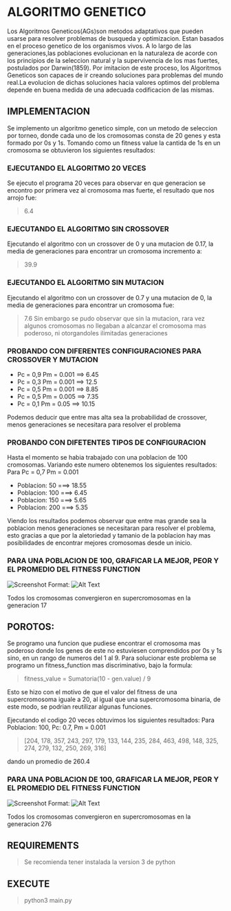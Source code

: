 
# ALGORITMO GENETICO 

Los Algoritmos Geneticos(AGs)son metodos adaptativos que pueden usarse para resolver problemas de busqueda y optimizacion. Estan basados en el proceso genetico de los organismos vivos. A lo largo de las generaciones,las poblaciones evolucionan en la naturaleza de acorde con los principios de la seleccion natural y la supervivencia de los mas fuertes, postulados por Darwin(1859). Por imitacion de este proceso, los Algoritmos Geneticos son capaces de ir creando soluciones para problemas del mundo real.La evolucion de dichas soluciones hacia valores optimos del problema depende en buena medida de una adecuada codificacion de las mismas.

## IMPLEMENTACION 

Se implemento un algoritmo genetico simple, con un metodo de seleccion por torneo, donde cada uno de los cromosomas consta de 20 genes y esta formado por 0s y 1s. Tomando como un fitness value la cantida de 1s en un cromosoma se obtuvieron los siguientes resultados:

### EJECUTANDO EL ALGORITMO 20 VECES

Se ejecuto el programa 20 veces para observar en que generacion se encontro por primera vez al cromosoma mas fuerte, el resultado que nos arrojo fue: 
> 6.4

### EJECUTANDO EL ALGORITMO SIN CROSSOVER 
Ejecutando el algoritmo con un crossover de 0 y una mutacion de 0.17, la media de generaciones para encontrar un cromosoma incremento a: 
> 39.9

### EJECUTANDO EL ALGORITMO SIN MUTACION
Ejecutando el algoritmo con un crossover de 0.7 y una mutacion de 0, la media de generaciones para encontrar un cromosoma fue: 
> 7.6
Sin embargo se pudo observar que sin la mutacion, rara vez algunos cromosomas no llegaban a alcanzar el cromosoma mas poderoso, ni otorgandoles ilimitadas generaciones

### PROBANDO CON DIFERENTES CONFIGURACIONES PARA CROSSOVER Y MUTACION 
* Pc = 0,9  Pm = 0.001  ==> 6.45
* Pc = 0,3  Pm = 0.001  ==> 12.5
* Pc = 0,5  Pm = 0.001  ==> 8.85
* Pc = 0,5  Pm = 0.005  ==> 7.35
* Pc = 0,1  Pm = 0.05  ==> 10.15

Podemos deducir que entre mas alta sea la probabilidad de crossover, menos generaciones se necesitara para resolver el problema

### PROBANDO CON DIFETENTES TIPOS DE CONFIGURACION 
Hasta el momento se habia trabajado con una poblacion de 100 cromosomas. Variando este numero obtenemos los siguientes resultados: 
Para Pc = 0,7  Pm = 0.001

* Poblacion: 50 ===> 18.55
* Poblacion: 100 ===> 6.45
* Poblacion: 150 ===> 5.65
* Poblacion: 200 ===> 5.35

Viendo los resultados podemos observar que entre mas grande sea la poblacion menos generaciones se necesitaran para resolver el problema, esto gracias a que por la aletoriedad y tamanio de la poblacion hay mas posibilidades de encontrar mejores cromosomas desde un inicio.

### PARA UNA POBLACION DE 100, GRAFICAR LA MEJOR, PEOR Y EL PROMEDIO DEL FITNESS FUNCTION

![Screenshot](https://lh3.googleusercontent.com/y4xj4s5aTYK3YOEkqL8spL_ildS0Rc2tWwmsmADmqaJ22PQsWXCoO6gQh3hiTwwRsFEG9SiV5nRqoHjYjuXtLW6JxHI8RhMIt2q2lNUcrYsHY7AE6zgy5YhVeExSGv3Fzk5TL7giSnRB69mRpP7WKK4-4kMhWpCGzPIIc5BcYM0zUcBR0h_FIHSl_wwcldolvj-gHDmWkfDFC2YVvIDEbFr_U1b1iauZ6JLdzBGOO-oLukmWjYAOJFQ2qljR9LIo-sTuTFur4t5YEdFSFYh0XJlDTA80RunW6fDid7wb1T4oJ7IFidklrO5Gyp1Ax8gvcRxFkqtyob9IsuQxYDjF35sXwVTbaJsKu_h7bT743DmJNEUpqt3dNDRDZTnOGpNzgySEIoODRXMILv4acALWblVOFdN-Asp1liUNkYKrIwgbCePPjPNcRLcbtmUd3i6QRkzCC0xkqIIaoDGZlCPfbJ4y_vyf9-xQOAWnni7MerAGr_f3PsOedFiAZ1P2R8yOThFgKUmjmsfmNuojDWhBRFAuGFAs1sSvLXA10yLw6XoQeRuWebn3rIMWhvI_H1PdKSJf-8F2LKybthuXFMSszHiNGXEoARn3HOxMUOOYKaNTXCCrEuB_BrR3Di6nzdudG2J_z_c_6q2QuLw5PyV7OQyQf7yW9q9A5J_VAHbfAfmdvZvZNv-Zkt8t2FGXBL_WkxWBn5nHMDsPSmwOCcAVnMch=w1161-h892-no?authuser=0)
Format: ![Alt Text](url)

Todos los cromosomas convergieron en supercromosomas en la generacion 17

## POROTOS:
Se programo una funcion que pudiese encontrar el cromosoma mas poderoso donde los genes de este no estuviesen comprendidos por 0s y 1s sino, en un rango de numeros del 1 al 9. Para solucionar este problema se programo un fitness_function mas discriminativo, bajo la formula:

> fitness_value = Sumatoria(10 - gen.value) / 9

Esto se hizo con el motivo de que el valor del fitness de una supercromosoma iguale a 20, al igual que una supercromosoma binaria, de este modo, se podrian reutilizar algunas funciones.

Ejecutando el codigo 20 veces obtuvimos los siguientes resultados:
Para Poblacion: 100, Pc: 0.7, Pm = 0.001

> [204, 178, 357, 243, 297, 179, 133, 144, 235, 284, 463, 498, 148, 325, 274, 279, 132, 250, 269, 316]

dando un promedio de 260.4

### PARA UNA POBLACION DE 100, GRAFICAR LA MEJOR, PEOR Y EL PROMEDIO DEL FITNESS FUNCTION

![Screenshot](https://lh3.googleusercontent.com/hJoxVN3nUSXBWfOtkkAeUJIn36cp6VhK6i6dNE3zW6LQUSnsjXyMDuVHMC6kN22A-b40LE6fXtyXYNR0SvDd7-A4VEAE5ju6FNukrunM0EEAw7qC-jxbu0G_ONZxBWoWVxYh6TkzmCk_zPiKg0xatw-TEwz0o7mztI5OglhYii-NFlTMt-g7XQR5jwypqw3fgHQbaGwsSmvLDxHjIaxOnQcgttJKTeEFIBNC872SdDljiSFVZDWXDVDBUHzNtcw_rUHSX7Iypp_Y7w618u6IoqTZgJFii9RU5FVUA2a8mzPeUxP0HqRZDBWkLvUSr92vv9qz3CV5fdPlqSPFIfFybl3ETqAHxaIsO_Lpsg3ghHL9jvaqWwyjR4WKLtspIbD8n2Zrop9AnB0-CQ_PCkVAf391MAtSynFDG8uKZe-7nvotBEVTyhPmRwjpnBmaPZ8oirrOHfX5lIzbN_koRstVLRylD6bi2dOGPdSYw2sRsV3_G6A8fyASr9zY_n2xvtuVfPB22bqvVRRj0uUKKrW_KfiiJQUKRX_Nt6SaeLvYM7tHxxi65DicxQIHulBrDvRk-Ds5lfbFK6Kp-RvONpDzbGYSrCL7BI1_OPzCP21UlIH6-xbrkpvrnr8B6FkZ1-VNYMGh5GXQxxKCdAh71z4_4Agdd_2W_TxyMfChWeZ4wQ-DJvjpXXNm8jS30P893Cb7x-gXgJHcLqxwcdFUWVd8iZmN=w1193-h890-no?authuser=0)
Format: ![Alt Text](url)

Todos los cromosomas convergieron en supercromosomas en la generacion 276

## REQUIREMENTS 
> Se recomienda tener instalada la version 3 de python

## EXECUTE 
> python3 main.py

